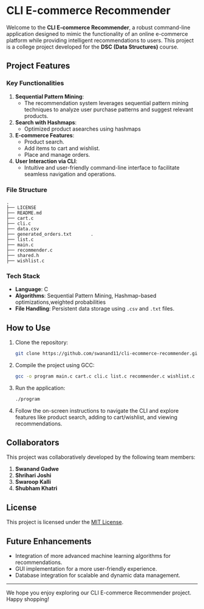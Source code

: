 # CLI E-commerce Recommender

Welcome to the **CLI E-commerce Recommender**, a robust command-line application designed to mimic the functionality of an online e-commerce platform while providing intelligent recommendations to users. This project is a college project developed for the **DSC (Data Structures)** course.

## Project Features

### Key Functionalities
1. **Sequential Pattern Mining**: 
   - The recommendation system leverages sequential pattern mining techniques to analyze user purchase patterns and suggest relevant products.
2. **Search with Hashmaps**: 
   - Optimized product asearches using hashmaps 
3. **E-commerce Features**:
   - Product search.
   - Add items to cart and wishlist.
   - Place and manage orders.
4. **User Interaction via CLI**:
   - Intuitive and user-friendly command-line interface to facilitate seamless navigation and operations.

### File Structure

```plaintext
.
├── LICENSE                    
├── README.md                  
├── cart.c                     
├── cli.c                      
├── data.csv                   
├── generated_orders.txt       .
├── list.c                     
├── main.c                     
├── recommender.c              
├── shared.h                   
├── wishlist.c                 
```

### Tech Stack
- **Language**: C
- **Algorithms**: Sequential Pattern Mining, Hashmap-based optimizations,weighted probabilities
- **File Handling**: Persistent data storage using `.csv` and `.txt` files.

## How to Use

1. Clone the repository:
   ```bash
   git clone https://github.com/swanand11/cli-ecommerce-recommender.git
   ```

2. Compile the project using GCC:
   ```bash
   gcc -o program main.c cart.c cli.c list.c recommender.c wishlist.c
   ```

3. Run the application:
   ```bash
   ./program
   ```

4. Follow the on-screen instructions to navigate the CLI and explore features like product search, adding to cart/wishlist, and viewing recommendations.

## Collaborators

This project was collaboratively developed by the following team members:

1. **Swanand Gadwe**
2. **Shrihari Joshi**
3. **Swaroop Kalli**
4. **Shubham Khatri**

## License

This project is licensed under the [MIT License](LICENSE).

## Future Enhancements

- Integration of more advanced machine learning algorithms for recommendations.
- GUI implementation for a more user-friendly experience.
- Database integration for scalable and dynamic data management.

---

We hope you enjoy exploring our CLI E-commerce Recommender project. Happy shopping!
